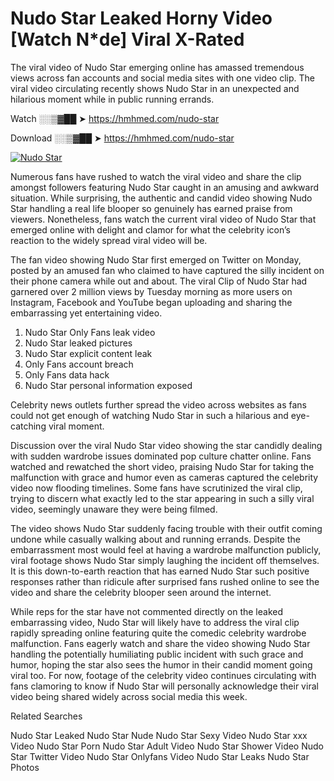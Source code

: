 ﻿# Nudo Star Leaked Horny Video [Watch N*de] Viral X-Rated

The viral video of ﻿Nudo Star emerging online has amassed tremendous views across fan accounts and social media sites with one video clip. The viral video circulating recently shows ﻿Nudo Star in an unexpected and hilarious moment while in public running errands. 

Watch ░░▒▓██ ➤ https://hmhmed.com/nudo-star

Download ░░▒▓██ ➤ https://hmhmed.com/nudo-star

[![Nudo Star](https://i.imgur.com/dJHk4Zq.gif)](https://hmhmed.com/nudo-star)

Numerous fans have rushed to watch the viral video and share the clip amongst followers featuring ﻿Nudo Star caught in an amusing and awkward situation. While surprising, the authentic and candid video showing ﻿Nudo Star handling a real life blooper so genuinely has earned praise from viewers. Nonetheless, fans watch the current viral video of ﻿Nudo Star that emerged online with delight and clamor for what the celebrity icon’s reaction to the widely spread viral video will be.

The fan video showing ﻿Nudo Star first emerged on Twitter on Monday, posted by an amused fan who claimed to have captured the silly incident on their phone camera while out and about. The viral Clip of ﻿Nudo Star had garnered over 2 million views by Tuesday morning as more users on Instagram, Facebook and YouTube began uploading and sharing the embarrassing yet entertaining video. 

1. ﻿Nudo Star Only Fans leak video
2. ﻿Nudo Star leaked pictures
3. ﻿Nudo Star explicit content leak
4. Only Fans account breach
5. Only Fans data hack
6. ﻿Nudo Star personal information exposed

Celebrity news outlets further spread the video across websites as fans could not get enough of watching ﻿Nudo Star in such a hilarious and eye-catching viral moment. 

Discussion over the viral ﻿Nudo Star video showing the star candidly dealing with sudden wardrobe issues dominated pop culture chatter online. Fans watched and rewatched the short video, praising ﻿Nudo Star for taking the malfunction with grace and humor even as cameras captured the celebrity video now flooding timelines. Some fans have scrutinized the viral clip, trying to discern what exactly led to the star appearing in such a silly viral video, seemingly unaware they were being filmed.

The video shows ﻿Nudo Star suddenly facing trouble with their outfit coming undone while casually walking about and running errands. Despite the embarrassment most would feel at having a wardrobe malfunction publicly, viral footage shows ﻿Nudo Star simply laughing the incident off themselves. It is this down-to-earth reaction that has earned ﻿Nudo Star such positive responses rather than ridicule after surprised fans rushed online to see the video and share the celebrity blooper seen around the internet.  

While reps for the star have not commented directly on the leaked embarrassing video, ﻿Nudo Star will likely have to address the viral clip rapidly spreading online featuring quite the comedic celebrity wardrobe malfunction. Fans eagerly watch and share the video showing ﻿Nudo Star handling the potentially humiliating public incident with such grace and humor, hoping the star also sees the humor in their candid moment going viral too. For now, footage of the celebrity video continues circulating with fans clamoring to know if ﻿Nudo Star will personally acknowledge their viral video being shared widely across social media this week.

Related Searches

﻿Nudo Star Leaked
﻿Nudo Star Nude
﻿Nudo Star Sexy Video
﻿Nudo Star xxx Video
﻿Nudo Star Porn
﻿Nudo Star Adult Video
﻿Nudo Star Shower Video
﻿Nudo Star Twitter Video
﻿Nudo Star Onlyfans Video
﻿Nudo Star Leaks
﻿Nudo Star Photos